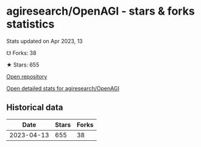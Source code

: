 # agiresearch/OpenAGI - stars & forks statistics

Stats updated on Apr 2023, 13

☋ Forks: 38

★ Stars: 655

[Open repository](https://github.com/agiresearch/OpenAGI)

[Open detailed stats for agiresearch/OpenAGI](https://reviewgithub.com/rep/agiresearch/OpenAGI)

## Historical data
| Date | Stars | Forks |
|------|-------|-------|
| 2023-04-13 | 655 | 38 | 

